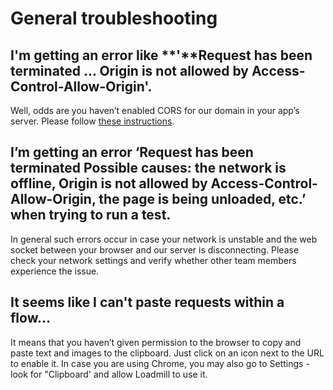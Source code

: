 # General troubleshooting

## I'm getting an error like **'**Request has been terminated ... Origin is not allowed by Access-Control-Allow-Origin'.

Well, odds are you haven’t enabled CORS for our domain in your app’s server. Please follow [these instructions](https://docs.loadmill.com/load-testing/setup/testing-with-cors).

## **I’m getting an error ‘Request has been terminated Possible causes: the network is offline, Origin is not allowed by Access-Control-Allow-Origin, the page is being unloaded, etc.’ when trying to run a test.** 

In general such errors occur in case your network is unstable and the web socket between your browser and our server is disconnecting. Please check your network settings and verify whether other team members experience the issue. 

## It seems like I can't paste requests within a flow...

It means that you haven’t given permission to the browser to copy and paste text and images to the clipboard. Just click on an icon next to the URL to enable it. In case you are using Chrome, you may also go to Settings - look for "Clipboard' and allow Loadmill to use it.   




